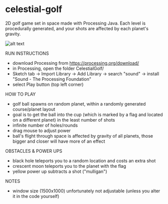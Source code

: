 # celestial-golf
2D golf game set in space made with Processing Java. Each level is procedurally generated, and your shots are affected by each planet's gravity.

![alt text](https://github.com/[username]/[reponame]/blob/[branch]/image.jpg?raw=true)

RUN INSTRUCTIONS

- download Processing from https://processing.org/download/
- in Processing, open the folder CelestialGolf/
- Sketch tab -> Import Library -> Add Library -> search "sound" -> install "Sound - The Processing Foundation"
- select Play button (top left corner)

HOW TO PLAY

- golf ball spawns on random planet, within a randomly generated course/planet layout
- goal is to get the ball into the cup (which is marked by a flag and located on a different planet) in the least number of shots
- infinite number of holes/rounds
- drag mouse to adjust power
- ball's flight through space is affected by gravity of all planets, those bigger and closer will have more of an effect

OBSTACLES & POWER UPS

- black hole teleports you to a random location and costs an extra shot
- crescent moon teleports you to the planet with the flag
- yellow power up subtracts a shot ("mulligan")

NOTES

- window size (1500x1000) unfortunately not adjustable (unless you alter it in the code yourself)
